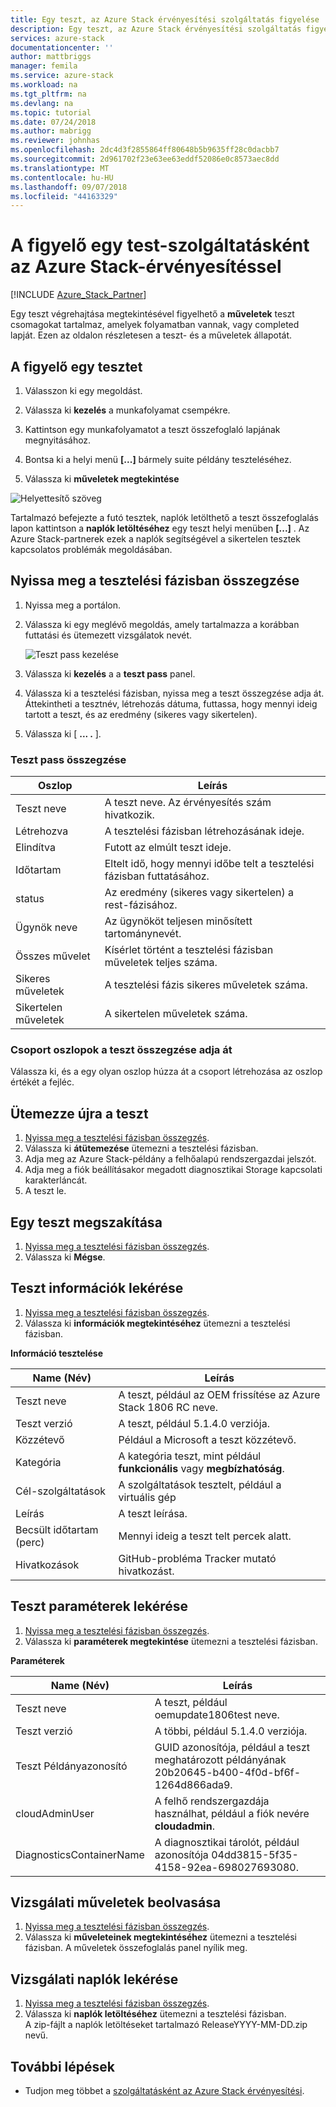```yaml
---
title: Egy teszt, az Azure Stack érvényesítési szolgáltatás figyelése |} A Microsoft Docs
description: Egy teszt, az Azure Stack érvényesítési szolgáltatás figyelésére.
services: azure-stack
documentationcenter: ''
author: mattbriggs
manager: femila
ms.service: azure-stack
ms.workload: na
ms.tgt_pltfrm: na
ms.devlang: na
ms.topic: tutorial
ms.date: 07/24/2018
ms.author: mabrigg
ms.reviewer: johnhas
ms.openlocfilehash: 2dc4d3f2855864ff80648b5b9635ff28c0dacbb7
ms.sourcegitcommit: 2d961702f23e63ee63eddf52086e0c8573aec8dd
ms.translationtype: MT
ms.contentlocale: hu-HU
ms.lasthandoff: 09/07/2018
ms.locfileid: "44163329"
---
```

# <a name="monitor-a-test-with-azure-stack-validation-as-a-service"></a>A figyelő egy test-szolgáltatásként az Azure Stack-érvényesítéssel

[!INCLUDE [Azure_Stack_Partner](./includes/azure-stack-partner-appliesto.md)]

Egy teszt végrehajtása megtekintésével figyelhető a **műveletek** teszt csomagokat tartalmaz, amelyek folyamatban vannak, vagy completed lapját. Ezen az oldalon részletesen a teszt- és a műveletek állapotát.

## <a name="monitor-a-test"></a>A figyelő egy tesztet

1. Válasszon ki egy megoldást.

2. Válassza ki **kezelés** a munkafolyamat csempékre.

3. Kattintson egy munkafolyamatot a teszt összefoglaló lapjának megnyitásához.

4. Bontsa ki a helyi menü **[...]**  bármely suite példány teszteléséhez.

5. Válassza ki **műveletek megtekintése**

![Helyettesítő szöveg](media\image4.png)

Tartalmazó befejezte a futó tesztek, naplók letölthető a teszt összefoglalás lapon kattintson a **naplók letöltéséhez** egy teszt helyi menüben **[...]** . Az Azure Stack-partnerek ezek a naplók segítségével a sikertelen tesztek kapcsolatos problémák megoldásában.

## <a name="open-the-test-pass-summary"></a>Nyissa meg a tesztelési fázisban összegzése

1. Nyissa meg a portálon. 
2. Válassza ki egy meglévő megoldás, amely tartalmazza a korábban futtatási és ütemezett vizsgálatok nevét.

    ![Teszt pass kezelése](media/managetestpasses.png)

3. Válassza ki **kezelés** a a **teszt pass** panel.
4. Válassza ki a tesztelési fázisban, nyissa meg a teszt összegzése adja át. Áttekintheti a tesztnév, létrehozás dátuma, futtassa, hogy mennyi ideig tartott a teszt, és az eredmény (sikeres vagy sikertelen).
5. Válassza ki [ **...  .** ].

### <a name="test-pass-summary"></a>Teszt pass összegzése

| Oszlop | Leírás |
| --- | --- |
| Teszt neve | A teszt neve. Az érvényesítés szám hivatkozik. |
| Létrehozva | A tesztelési fázisban létrehozásának ideje. |
| Elindítva | Futott az elmúlt teszt ideje. |
| Időtartam | Eltelt idő, hogy mennyi időbe telt a tesztelési fázisban futtatásához. |
| status | Az eredmény (sikeres vagy sikertelen) a rest-fázisához. |
| Ügynök neve | Az ügynököt teljesen minősített tartománynevét. |
| Összes művelet | Kísérlet történt a tesztelési fázisban műveletek teljes száma. |
| Sikeres műveletek | A tesztelési fázis sikeres műveletek száma. |
|  Sikertelen műveletek | A sikertelen műveletek száma. |

### <a name="group-columns-in-the-test-pass-summary"></a>Csoport oszlopok a teszt összegzése adja át

Válassza ki, és a egy olyan oszlop húzza át a csoport létrehozása az oszlop értékét a fejléc.

## <a name="reschedule-a-test"></a>Ütemezze újra a teszt

1. [Nyissa meg a tesztelési fázisban összegzés](#open-the-test-pass-summary).
2. Válassza ki **átütemezése** ütemezni a tesztelési fázisban.
3. Adja meg az Azure Stack-példány a felhőalapú rendszergazdai jelszót.
4. Adja meg a fiók beállításakor megadott diagnosztikai Storage kapcsolati karakterláncát.
5. A teszt le.

## <a name="cancel-a-test"></a>Egy teszt megszakítása

1. [Nyissa meg a tesztelési fázisban összegzés](#open-the-test-pass-summary).
2. Válassza ki **Mégse**.

## <a name="get-test-information"></a>Teszt információk lekérése

1. [Nyissa meg a tesztelési fázisban összegzés](#open-the-test-pass-summary).
2. Válassza ki **információk megtekintéséhez** ütemezni a tesztelési fázisban.

**Információ tesztelése**

| Name (Név) | Leírás |
| -- | -- |
| Teszt neve | A teszt, például az OEM frissítése az Azure Stack 1806 RC neve. |
| Teszt verzió | A teszt, például 5.1.4.0 verziója. |
| Közzétevő | Például a Microsoft a teszt közzétevő. |
| Kategória | A kategória teszt, mint például **funkcionális** vagy **megbízhatóság**. |
| Cél-szolgáltatások | A szolgáltatások tesztelt, például a virtuális gép |
| Leírás | A teszt leírása. |
| Becsült időtartam (perc) | Mennyi ideig a teszt telt percek alatt. |
| Hivatkozások | GitHub-probléma Tracker mutató hivatkozást. |

## <a name="get-test-parameters"></a>Teszt paraméterek lekérése

1. [Nyissa meg a tesztelési fázisban összegzés](#open-the-test-pass-summary).
2. Válassza ki **paraméterek megtekintése** ütemezni a tesztelési fázisban.

**Paraméterek**

| Name (Név) | Leírás |
| -- | -- |
| Teszt neve | A teszt, például oemupdate1806test neve. |
| Teszt verzió | A többi, például 5.1.4.0 verziója. |
| Teszt Példányazonosító | GUID azonosítója, például a teszt meghatározott példányának 20b20645-b400-4f0d-bf6f-1264d866ada9. |
| cloudAdminUser | A felhő rendszergazdája használhat, például a fiók nevére **cloudadmin**. |
| DiagnosticsContainerName | A diagnosztikai tárolót, például azonosítója 04dd3815-5f35-4158-92ea-698027693080. |

## <a name="get-test-operations"></a>Vizsgálati műveletek beolvasása

1. [Nyissa meg a tesztelési fázisban összegzés](#open-the-test-pass-summary).
2. Válassza ki **műveleteinek megtekintéséhez** ütemezni a tesztelési fázisban. A műveletek összefoglalás panel nyílik meg.

## <a name="get-test-logs"></a>Vizsgálati naplók lekérése

1. [Nyissa meg a tesztelési fázisban összegzés](#open-the-test-pass-summary).
2. Válassza ki **naplók letöltéséhez** ütemezni a tesztelési fázisban.  
    A zip-fájlt a naplók letöltéseket tartalmazó ReleaseYYYY-MM-DD.zip nevű.

## <a name="next-steps"></a>További lépések

- Tudjon meg többet a [szolgáltatásként az Azure Stack érvényesítési](https://docs.microsoft.com/azure/azure-stack/partner).
